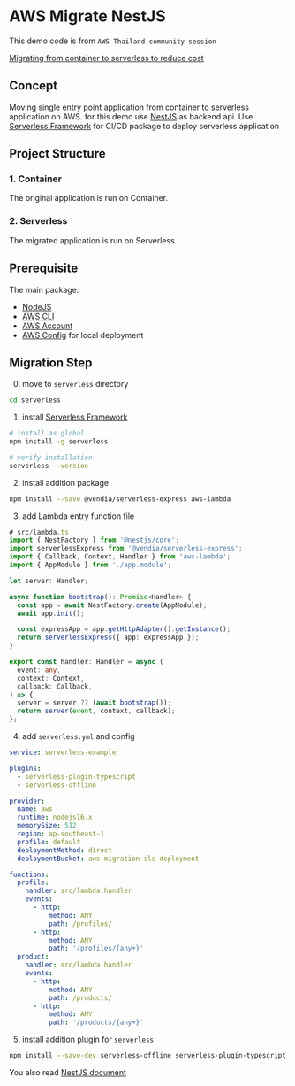 # AWS Migrate NestJS

This demo code is from `AWS Thailand community session`

[Migrating from container to serverless to reduce cost]

## Concept

Moving single entry point application from container to serverless application on AWS. for this demo use [NestJS] as backend api. Use [Serverless Framework] for CI/CD package to deploy serverless application

## Project Structure

### 1. Container

The original application is run on Container.

### 2. Serverless

The migrated application is run on Serverless

## Prerequisite

The main package:

- [NodeJS]
- [AWS CLI]
- [AWS Account]
- [AWS Config] for local deployment

## Migration Step

0. move to `serverless` directory

```sh
cd serverless
```

1. install [Serverless Framework]

```sh
# install as global
npm install -g serverless

# verify installation
serverless --version
```

2. install addition package

```sh
npm install --save @vendia/serverless-express aws-lambda
```

3. add Lambda entry function file

```ts
# src/lambda.ts
import { NestFactory } from '@nestjs/core';
import serverlessExpress from '@vendia/serverless-express';
import { Callback, Context, Handler } from 'aws-lambda';
import { AppModule } from './app.module';

let server: Handler;

async function bootstrap(): Promise<Handler> {
  const app = await NestFactory.create(AppModule);
  await app.init();

  const expressApp = app.getHttpAdapter().getInstance();
  return serverlessExpress({ app: expressApp });
}

export const handler: Handler = async (
  event: any,
  context: Context,
  callback: Callback,
) => {
  server = server ?? (await bootstrap());
  return server(event, context, callback);
};
```

4. add `serverless.yml` and config

```yml
service: serverless-example

plugins:
  - serverless-plugin-typescript
  - serverless-offline

provider:
  name: aws
  runtime: nodejs16.x
  memorySize: 512
  region: ap-southeast-1
  profile: default
  deploymentMethod: direct
  deploymentBucket: aws-migration-sls-deployment

functions:
  profile:
    handler: src/lambda.handler
    events:
      - http:
          method: ANY
          path: /profiles/
      - http:
          method: ANY
          path: '/profiles/{any+}'
  product:
    handler: src/lambda.handler
    events:
      - http:
          method: ANY
          path: /products/
      - http:
          method: ANY
          path: '/products/{any+}'
```

5. install addition plugin for `serverless`

```sh
npm install --save-dev serverless-offline serverless-plugin-typescript
```

You also read [NestJS document]

<!-- Referrence Section -->
[Migrating from container to serverless to reduce cost]: https://1drv.ms/p/s!AjQn55CO5TAvwgAxzdiO_LCiuRcz?e=2lgF0r
[NestJS]: https://nestjs.com/
[Serverless Framework]: https://www.serverless.com/
[NestJS document]: https://docs.nestjs.com/faq/serverless
[NodeJS]: https://nodejs.org/en
[AWS CLI]: https://docs.aws.amazon.com/cli/latest/userguide/getting-started-install.html
[AWS Account]: https://portal.aws.amazon.com/billing/signup
[AWS Config]: https://docs.aws.amazon.com/cli/latest/userguide/getting-started-quickstart.html
